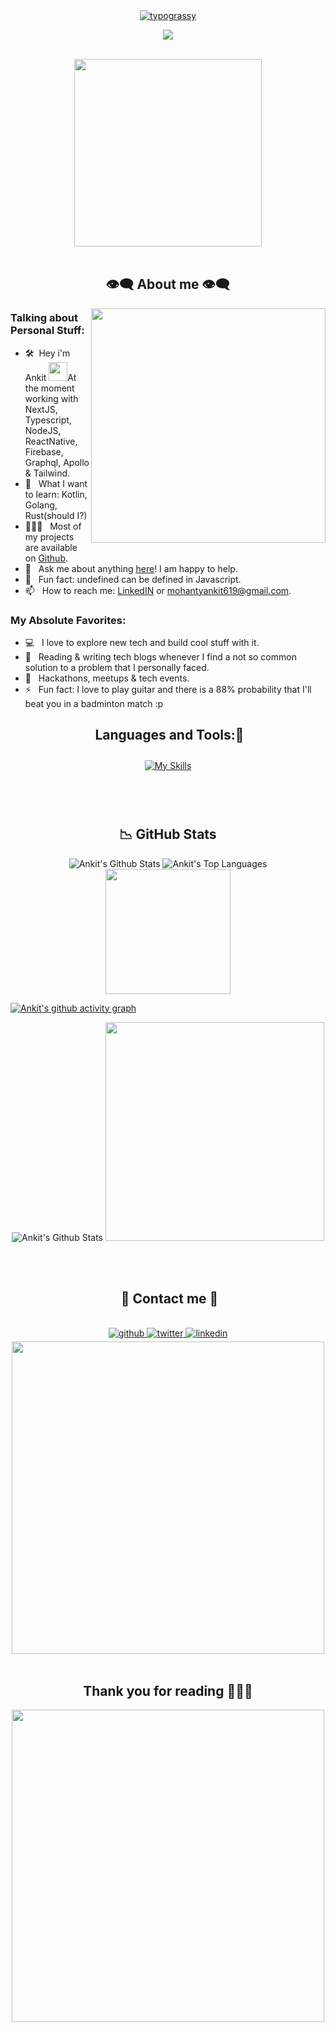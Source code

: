 <div align="center">
<a href="https://github.com/Ankitmohanty2/typograssy">
    <img alt="typograssy" src="https://typograssy.deno.dev/api?text=%E3%82%B8%E3%83%A7%E3%83%B3%E3%81%A7%E3%81%99%E3%80%82%E3%81%93%E3%82%93%E3%81%AB%E3%81%A1%E3%81%AF&l0=none&l1=82d9d0&l2=027353&l3=038c4c&l4=01402e&bg=none&frame=none&speed=100&comment=">
</a>
    <p>
        <img draggable="false"style="witdh:119xp;height:20xp;" src="https://komarev.com/ghpvc/?username=Ankitmohanty2&style=for-the-badge&color=1C8C8C">
        </a>
    </p>

</div>
<body>
<br>
<div align="center">
<img src="https://media.giphy.com/media/v1.Y2lkPTc5MGI3NjExdG1mbjI5NnB2OHZraGZwanMxOWNqNm5hcTIwc29kODVrZGN3MnBrNCZlcD12MV9pbnRlcm5hbF9naWZfYnlfaWQmY3Q9Zw/11KzOet1ElBDz2/giphy.gif" width="300px">
</div>
<br>

<h2 align="center"> 👁️‍🗨️ About me 👁️‍🗨️ </h2>

<img align="right" width="375" alt="" src="https://media.giphy.com/media/v1.Y2lkPTc5MGI3NjExZHc4ZTllZ3V1ajVydTMwdG1hZ3N0OGt1Z3YwM3FudHViaXcwMWZpdCZlcD12MV9pbnRlcm5hbF9naWZfYnlfaWQmY3Q9Zw/cruO3FTeoAxjiTVxPW/giphy.gif" />


 ### Talking about Personal Stuff:

- 🛠 &nbsp;Hey i'm Ankit <img src="https://media.giphy.com/media/ZcthNRpghDfqieTcsm/giphy.gif" width="30">At the moment working with NextJS, Typescript, NodeJS, ReactNative, Firebase, Graphql, Apollo & Tailwind.
- 👀 &nbsp; What I want to learn: Kotlin, Golang, Rust(should I?)
- 👨🏻‍💻 &nbsp; Most of my projects are available on [Github](https://github.com/Ankitmohanty2).
- 💬 &nbsp; Ask me about anything [here](https://www.linkedin.com/in/ankit-mohanty-3036ba209/)! I am happy to help.
- 👾 &nbsp; Fun fact: undefined can be defined in Javascript. <!-- > var some_var; undefined > some_var == undefined true > undefined = 'i am undefined' -->
- 📫 &nbsp; How to reach me: [LinkedIN](https://www.linkedin.com/in/ankit-mohanty-3036ba209/) or mohantyankit619@gmail.com.
<!-- - 🚀 &nbsp; I’m currently learning Full Stack Development. -->

### My Absolute Favorites:

- 💻 &nbsp; I love to explore new tech and build cool stuff with it.
- 📰 &nbsp; Reading & writing tech blogs whenever I find a not so common solution to a problem that I personally faced.
- 🍕 &nbsp; Hackathons, meetups & tech events.
- ⚡ &nbsp; Fun fact: I love to play guitar and there is a 88% probability that I'll beat you in a badminton match :p


<div>
<h2 align="center"> Languages and Tools:📖 </h2>
</div>
<div align = "center">
<p align = "center">
     <a href="https://skillicons.dev">
        <img style="margin: 10px"src="https://skillicons.dev/icons?i=javascript,ts,bash,linux,git,github,java,prisma,py,nodejs,c,cpp,css,html,react,aws,express,materialui,mongodb,postgres,graphql,postman,docker,next,redux,vite,vscode,bun,firebase,jquery,vite,npm&perline=8"alt="My Skills"/> 
    </a>
</p>
</div>
<br>
<br>

<h2 align = "center"> 📉 GitHub Stats</h2>
<div> 
<p align="center">
<span><img alt="Ankit's Github Stats" src="https://github-readme-stats.vercel.app/api?username=Ankitmohanty2&show_icons=true&count_private=true&theme=react&hide_border=true&bg_color=0D1117" /></span>
 <span><img alt="Ankit's Top Languages" src="https://github-readme-stats.vercel.app/api/top-langs/?username=Ankitmohanty2&langs_count=8&count_private=true&layout=compact&theme=react&hide_border=true&bg_color=0D1117" /></span>
 <span><img src="https://user-images.githubusercontent.com/65576812/183567672-780321f4-eda3-4501-88a8-ea73f9e87d85.gif" width="200px"></span>
 </p>
 
 
 [![Ankit's github activity graph](https://github-readme-activity-graph.vercel.app/graph?username=Ankitmohanty2&bg_color=0d1117&color=00bfc2&line=00696b&point=00ffff&area=true&hide_border=true)](https://github.com/Ankitmohanty2/github-readme-activity-graph)
 
 <p align="center">
 <span><img alt="Ankit's Github Stats" src="https://streak-stats.demolab.com?user=Ankitmohanty2&theme=cobalt&hide_border=true" /></span>
 <span><img src="https://media.giphy.com/media/v1.Y2lkPTc5MGI3NjExam91aTV2eXNuNHFucml5emhuc2ZqYXF4a2k4eTN4ZjNoeGRvNDY0YyZlcD12MV9pbnRlcm5hbF9naWZfYnlfaWQmY3Q9Zw/gOnyRejxIPvPUE65HN/giphy.gif" width="350px"></span>
 </p>

</p>
</div>
<br>
<br>



<h2 align ="center"> 📝 Contact me 📝</h2>
<br> 
<div align="center">
<a href="https://github.com/Ankitmohanty2" target="_blank">
<img src=https://img.shields.io/badge/github-%2324292e.svg?&style=for-the-badge&logo=github&logoColor=white alt=github style="margin-bottom: 5px;" />
</a>
<a href="mohantyankit619@gmail.com" target="_blank">
<img src=https://img.shields.io/badge/gmail-%2300acee.svg?&style=for-the-badge&logo=twitter&logoColor=white alt=twitter style="margin-bottom: 5px;" />
</a>
<a href="https://www.linkedin.com/in/ankit-mohanty-3036ba209/" target="_blank">
<img src=https://img.shields.io/badge/linkedin-%231E77B5.svg?&style=for-the-badge&logo=linkedin&logoColor=white alt=linkedin style="margin-bottom: 5px;" />
</a>  <br><img align="center"src = "https://media.giphy.com/media/v1.Y2lkPTc5MGI3NjExbnZyc3NncDR1bjB6d3lwMWExMjgzODM3N3lwZjNvZW1zMGl3d2I4ayZlcD12MV9pbnRlcm5hbF9naWZfYnlfaWQmY3Q9Zw/45aI9YiKOI6CdmxPhi/giphy.gif" width = "500"/>
</div>  

</div>  



</div>  
<br>
<div>
<h2 align="center">Thank you for reading 🙋🏻‍♂️</h2>
<div align="center">
    <img src="https://i.imgur.com/9tIFmUS.gif" width="500"/>
  </div>
<br> 
<br>

    


